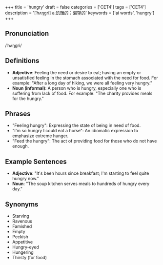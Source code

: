+++
title = 'hungry'
draft = false
categories = ['CET4']
tags = ['CET4']
description = '[ˈhʌŋgri] a.饥饿的；渴望的'
keywords = ['ai words', 'hungry']
+++

## Pronunciation
/ˈhʌŋɡri/

## Definitions
- **Adjective**: Feeling the need or desire to eat; having an empty or unsatisfied feeling in the stomach associated with the need for food. For example: "After a long day of hiking, we were all feeling very hungry."
- **Noun (informal)**: A person who is hungry, especially one who is suffering from lack of food. For example: "The charity provides meals for the hungry."

## Phrases
- "Feeling hungry": Expressing the state of being in need of food.
- "I'm so hungry I could eat a horse": An idiomatic expression to emphasize extreme hunger.
- "Feed the hungry": The act of providing food for those who do not have enough.

## Example Sentences
- **Adjective**: "It's been hours since breakfast; I'm starting to feel quite hungry now."
- **Noun**: "The soup kitchen serves meals to hundreds of hungry every day."

## Synonyms
- Starving
- Ravenous
- Famished
- Empty
- Peckish
- Appetitive
- Hungry-eyed
- Hungering
- Thirsty (for food)
